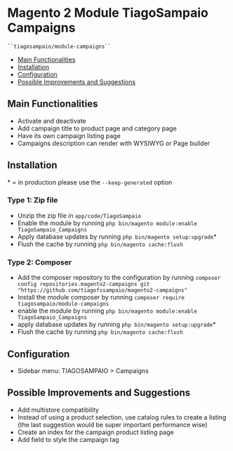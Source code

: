 # Magento 2 Module TiagoSampaio Campaigns

    ``tiagosampaio/module-campaigns``

 - [Main Functionalities](#main-functionalities)
 - [Installation](#installation)
 - [Configuration](#configuration)
 - [Possible Improvements and Suggestions](#possible-improvements-and-suggestions)

## Main Functionalities

  - Activate and deactivate
  - Add campaign title to product page and category page 
  - Have its own campaign listing page 
  - Campaigns description can render with WYSIWYG or Page builder

## Installation
\* = in production please use the `--keep-generated` option

### Type 1: Zip file

 - Unzip the zip file in `app/code/TiagoSampaio`
 - Enable the module by running `php bin/magento module:enable TiagoSampaio_Campaigns`
 - Apply database updates by running `php bin/magento setup:upgrade`\*
 - Flush the cache by running `php bin/magento cache:flush`

### Type 2: Composer

 - Add the composer repository to the configuration by running `composer config repositories.magento2-campaigns git "https://github.com/tiagofssampaio/magento2-campaigns"`
 - Install the module composer by running `composer require tiagosampaio/module-campaigns`
 - enable the module by running `php bin/magento module:enable TiagoSampaio_Campaigns`
 - apply database updates by running `php bin/magento setup:upgrade`\*
 - Flush the cache by running `php bin/magento cache:flush`

## Configuration

  - Sidebar menu: TIAGOSAMPAIO > Campaigns

## Possible Improvements and Suggestions

  - Add multistore compatibility
  - Instead of using a product selection, use catalog rules to create a listing (the last suggestion would be super important performance wise)
  - Create an index for the campaign product listing page
  - Add field to style the campaign tag
